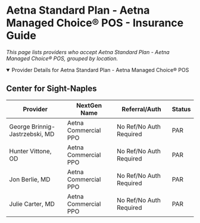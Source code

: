 # Aetna Standard Plan - Aetna Managed Choice® POS - Insurance Guide

*This page lists providers who accept Aetna Standard Plan - Aetna Managed Choice® POS, grouped by location.*

<details open><summary>Provider Details for Aetna Standard Plan - Aetna Managed Choice® POS</summary>

## Center for Sight-Naples

| Provider | NextGen Name | Referral/Auth | Status |
|----------|-------------|--------------|--------|
| George Brinnig-Jastrzebski, MD | Aetna Commercial PPO | No Ref/No Auth Required | PAR |
| Hunter Vittone, OD | Aetna Commercial PPO | No Ref/No Auth Required | PAR |
| Jon Berlie, MD | Aetna Commercial PPO | No Ref/No Auth Required | PAR |
| Julie Carter, MD | Aetna Commercial PPO | No Ref/No Auth Required | PAR |

</details>

